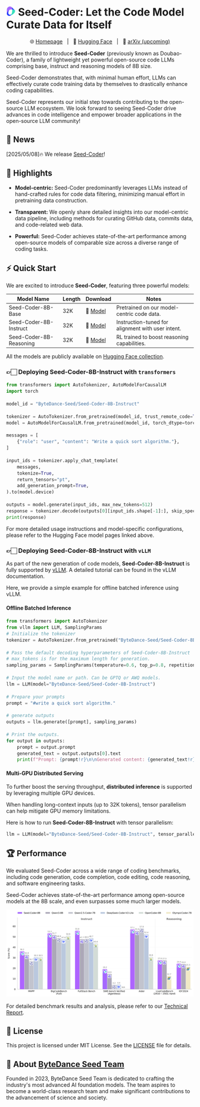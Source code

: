 # <img src="./imgs/logo.png" height="25"> Seed-Coder: Let the Code Model Curate Data for Itself

<p align="center">
🌐 <a href="https://bytedance-seed-coder.github.io/"> Homepage</a>&nbsp&nbsp | &nbsp&nbsp🤗 <a href="https://huggingface.co/collections/ByteDance-Seed/seed-coder-680de32c15ead6555c75b0e4">Hugging Face</a>&nbsp&nbsp | &nbsp&nbsp📄 <a href="https://arxiv.org/abs/.....">arXiv (upcoming)</a>
</p>

We are thrilled to introduce **Seed-Coder** (previously known as Doubao-Coder), a family of lightweight yet powerful open-source code LLMs comprising base, instruct and reasoning models of 8B size. 

Seed-Coder demonstrates that, with minimal human effort, LLMs can effectively curate code training data by themselves to drastically enhance coding capabilities.

Seed-Coder represents our initial step towards contributing to the open-source LLM ecosystem. We look forward to seeing Seed-Coder drive advances in code intelligence and empower broader applications in the open-source LLM community!

## 📢 News

[2025/05/08]🔥 We release [Seed-Coder](https://bytedance-seed-coder.github.io)!

## 🌟 Highlights
- **Model-centric:** Seed-Coder predominantly leverages LLMs instead of hand-crafted rules for code data filtering, minimizing manual effort in pretraining data construction.

- **Transparent:** We openly share detailed insights into our model-centric data pipeline, including methods for curating GitHub data, commits data, and code-related web data.

- **Powerful:** Seed-Coder achieves state-of-the-art performance among open-source models of comparable size across a diverse range of coding tasks.

## ⚡ Quick Start
We are excited to introduce **Seed-Coder**, featuring three powerful models:

| Model Name                  | Length | Download                                                                           |   Notes  |
|-----------------------------|--------|------------------------------------------------------------------------------------|---------------|
| Seed-Coder-8B-Base          | 32K    | 🤗 [Model](https://huggingface.co/ByteDance-Seed/Seed-Coder-8B-Base)        |  Pretrained on our model-centric code data. |
| Seed-Coder-8B-Instruct      | 32K    | 🤗 [Model](https://huggingface.co/ByteDance-Seed/Seed-Coder-8B-Instruct)    |  Instruction-tuned for alignment with user intent.  |
| Seed-Coder-8B-Reasoning     | 32K    | 🤗 [Model](https://huggingface.co/ByteDance-Seed/Seed-Coder-8B-Reasoning)   |  RL trained to boost reasoning capabilities. |

All the models are publicly available on [Hugging Face collection](https://huggingface.co/collections/ByteDance-Seed/seed-coder-680de32c15ead6555c75b0e4).  

### 👉🏻 Deploying Seed-Coder-8B-Instruct with `transformers`

```python
from transformers import AutoTokenizer, AutoModelForCausalLM
import torch

model_id = "ByteDance-Seed/Seed-Coder-8B-Instruct"

tokenizer = AutoTokenizer.from_pretrained(model_id, trust_remote_code=True)
model = AutoModelForCausalLM.from_pretrained(model_id, torch_dtype=torch.bfloat16, device_map="auto", trust_remote_code=True)

messages = [
    {"role": "user", "content": "Write a quick sort algorithm."},
]

input_ids = tokenizer.apply_chat_template(
    messages,
    tokenize=True,
    return_tensors="pt",
    add_generation_prompt=True,  
).to(model.device)

outputs = model.generate(input_ids, max_new_tokens=512)
response = tokenizer.decode(outputs[0][input_ids.shape[-1]:], skip_special_tokens=True)
print(response)
```

For more detailed usage instructions and model-specific configurations, please refer to the Hugging Face model pages linked above.

### 👉🏻 Deploying Seed-Coder-8B-Instruct with `vLLM`
As part of the new generation of code models, **Seed-Coder-8B-Instruct** is fully supported by [vLLM](https://vllm.ai/). A detailed tutorial can be found in the vLLM documentation.

Here, we provide a simple example for offline batched inference using vLLM.

#### Offline Batched Inference
```python
from transformers import AutoTokenizer
from vllm import LLM, SamplingParams
# Initialize the tokenizer
tokenizer = AutoTokenizer.from_pretrained("ByteDance-Seed/Seed-Coder-8B-Instruct")

# Pass the default decoding hyperparameters of Seed-Coder-8B-Instruct
# max_tokens is for the maximum length for generation.
sampling_params = SamplingParams(temperature=0.6, top_p=0.8, repetition_penalty=1.05, max_tokens=512)

# Input the model name or path. Can be GPTQ or AWQ models.
llm = LLM(model="ByteDance-Seed/Seed-Coder-8B-Instruct")

# Prepare your prompts
prompt = "#write a quick sort algorithm."

# generate outputs
outputs = llm.generate([prompt], sampling_params)

# Print the outputs.
for output in outputs:
    prompt = output.prompt
    generated_text = output.outputs[0].text
    print(f"Prompt: {prompt!r}\n\nGenerated content: {generated_text!r}")
```

#### Multi-GPU Distributed Serving
To further boost the serving throughput, **distributed inference** is supported by leveraging multiple GPU devices.

When handling long-context inputs (up to 32K tokens), tensor parallelism can help mitigate GPU memory limitations.  

Here is how to run **Seed-Coder-8B-Instruct** with tensor parallelism:

```python
llm = LLM(model="ByteDance-Seed/Seed-Coder-8B-Instruct", tensor_parallel_size=8)
```

## 🏆 Performance
We evaluated Seed-Coder across a wide range of coding benchmarks, including code generation, code completion, code editing, code reasoning, and software engineering tasks.

Seed-Coder achieves state-of-the-art performance among open-source models at the 8B scale, and even surpasses some much larger models.

![](./imgs/seed-coder_intro_performance.png)

For detailed benchmark results and analysis, please refer to our [Technical Report](./Seed-Coder.pdf).

<!-- ## 📖 Citation
If you find Seed-Coder useful for your research and applications, feel free to give us a star ⭐ or cite us using:

```bibtex
@article{bytedance2025seedcoder,
    title={Seed-Coder: Let the Code Model Curate Data for Itself},
    author={Xxx},
    year={2025},
    eprint={2504.xxxxx},
    archivePrefix={arXiv},
    primaryClass={cs.CL},
    url={https://arxiv.org/abs/xxxx.xxxxx}, 
}
``` -->

## 📜 License
This project is licensed under MIT License. See the [LICENSE](./LICENSE) file for details.

## 🏢 About [ByteDance Seed Team](https://seed.bytedance.com/)

Founded in 2023, ByteDance Seed Team is dedicated to crafting the industry's most advanced AI foundation models. The team aspires to become a world-class research team and make significant contributions to the advancement of science and society.
